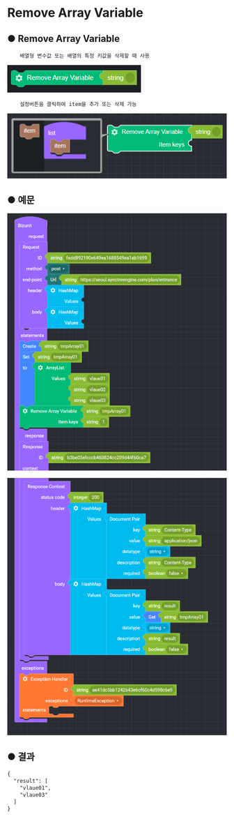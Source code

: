 # Remove Array Variable

## ● **Remove Array Variable**

        배열형 변수값 또는 배열의 특정 키값을 삭제할 때 사용

![](../../.gitbook/assets/image%20%28216%29.png)

        설정버튼을 클릭하여 item을 추가 또는 삭제 가능

![](../../.gitbook/assets/image%20%28106%29.png)

## ● 예문

![](../../.gitbook/assets/image%20%2848%29.png)

![](../../.gitbook/assets/image%20%28168%29.png)

## ● 결과

```text
{
  "result": [
    "vlaue01",
    "vlaue03"
  ]
}
```

